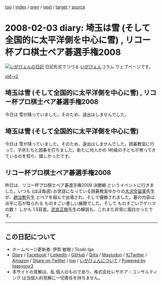 [top](../index.html) 
 / [index](index.html) 
 / [prev](ig080131.html) 
 / [next](ig080207.html) 
 / [target](https://www.igapyon.jp/igapyon/diary/2008/ig080203.html) 
 / [source](https://github.com/igapyon/diary/blob/master/2008/ig080203.src.md) 

2008-02-03 diary: 埼玉は雪 (そして全国的に太平洋側を中心に雪) , リコー杯プロ棋士ペア碁選手権2008
=====================================================================================================
[![いがぴょんの日記](https://www.igapyon.jp/igapyon/diary/images/iga202308_64.jpg "いがぴょん")](https://www.igapyon.jp/igapyon/diary/memo/memoigapyon.html) 日記形式でつづる [いがぴょん](https://www.igapyon.jp/igapyon/diary/memo/memoigapyon.html)コラム ウェブページです。

[old-v2](ig080203-orig.html)

## 埼玉は雪 (そして全国的に太平洋側を中心に雪) , リコー杯プロ棋士ペア碁選手権2008

今日は 雪が降っていました。そのため、遠出はしませんでした。


## 埼玉は雪 (そして全国的に太平洋側を中心に雪)

今日は 雪が降っていました。そのため、遠出はしませんでした。囲碁教室に行って、子供たちと囲碁を打ちました。新たに何人かの 1桁級の子どもが育ってきているのを知り、嬉しかったです。

## リコー杯プロ棋士ペア碁選手権2008

昨日は、リコー杯プロ棋士ペア碁選手権2008 決勝戦 というイベントに行きました。いつも (ほぼ毎週) お世話になっている囲碁教室ゆかりの[大沢奈留美](http://www.nihonkiin.or.jp/player/htm/ki000362.htm)先生が、[趙治勲](http://www.nihonkiin.or.jp/player/htm/ki000004.htm)先生 とペアを組んで出場され、そして優勝されました。碁の内容は 派手に石が取られる ものすごい激しい展開でした。そして ものすごいアゲハマの数！ しかも 1.5目差。[武宮正樹](http://www.nihonkiin.or.jp/player/htm/ki000003.htm)先生の解説も、これまた非常に面白かったです。


----------------------------------------------------------------------------------------------------

## この日記について

* ホームページ更新者: 伊賀 敏樹 / Tosiki Iga
* [Diary](https://www.igapyon.jp/igapyon/diary/) / [Facebook](https://www.facebook.com/igapyon) / [LinkedIn](https://www.linkedin.com/in/toshikiiga) / [GitHub](https://github.com/igapyon) / [Qiita](https://qiita.com/igapyon) / [Mastodon](https://social.vivaldi.net/@igapyon) / [X/Twitter](https://twitter.com/ToshikiIga) / [Amazon](https://www.amazon.co.jp/%E4%BC%8A%E8%B3%80-%E6%95%8F%E6%A8%B9/e/B004LTQWCQ) / 
[Share on Twitter](https://twitter.com/intent/tweet?hashtags=igapyon%2Cdiary%2C%E3%81%84%E3%81%8C%E3%81%B4%E3%82%87%E3%82%93&text=%E5%9F%BC%E7%8E%89%E3%81%AF%E9%9B%AA+%28%E3%81%9D%E3%81%97%E3%81%A6%E5%85%A8%E5%9B%BD%E7%9A%84%E3%81%AB%E5%A4%AA%E5%B9%B3%E6%B4%8B%E5%81%B4%E3%82%92%E4%B8%AD%E5%BF%83%E3%81%AB%E9%9B%AA%29+%2C+%E3%83%AA%E3%82%B3%E3%83%BC%E6%9D%AF%E3%83%97%E3%83%AD%E6%A3%8B%E5%A3%AB%E3%83%9A%E3%82%A2%E7%A2%81%E9%81%B8%E6%89%8B%E6%A8%A92008&url=https%3A%2F%2Fwww.igapyon.jp%2Figapyon%2Fdiary%2F2008%2Fig080203.html) / [top](../index.html) / [いがぴょんについて](https://www.igapyon.jp/igapyon/diary/memo/memoigapyon.html) / [Powered by Igapyonv3](https://github.com/igapyon/igapyonv3)
* 本サイトの見解は、私 個人のものであり、株式会社レザボア・コンサルティング は当個人的見解に一切責任を持ちません。 
